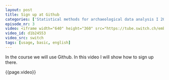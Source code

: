 ```yaml
---
layout: post
title: Sign up at Github
categories: ['Statistical methods for archaeological data analysis I 2019']
episode_nr: 3
video: <iframe width="640" height="360" src="https://tube.switch.ch/embed/d1b24553" frameborder="0" webkitallowfullscreen mozallowfullscreen allowfullscreen></iframe>
video_id: d1b24553
video_src: switch
tags: [usage, basic, english]
---
```


In the course we will use Github. In this video I will show how to sign up there.
<!--more-->
{{page.video}}
